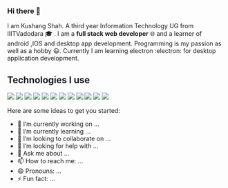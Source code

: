 ### Hi there 👋
I am Kushang Shah. A third year Information Technology UG from IIITVadodara :mortar_board: . I am a **full stack web developer** 🌐 and a learner of android ,IOS and desktop app development. Programming is my passion as well as a hobby :smiley:. Currently I am learning electron :electron: for desktop application development. 
<!--
**Kelta-King/Kelta-King** is a ✨ _special_ ✨ repository because its `README.md` (this file) appears on your GitHub profile.
-->

## Technologies I use

![](https://img.shields.io/badge/Code-JavaScript-informational?style=for-the-badge&logo=javascript&color=yellow)
![](https://img.shields.io/badge/Code-php-informational?style=for-the-badge&logo=php&color=787CB5)
![](https://img.shields.io/badge/Code-Java-informational?style=for-the-badge&logo=java&color=red)
![](https://img.shields.io/badge/Code-NodeJS-informational?style=for-the-badge&logo=node&color=3C873A)
![](https://img.shields.io/badge/Code-npm-informational?style=for-the-badge&logo=npm&color=CC3534)
![](https://img.shields.io/badge/Code-express-informational?style=for-the-badge&logo=express&color=white)
![](https://img.shields.io/badge/Code-ReactJS-informational?style=for-the-badge&logo=react&color=61dbfb)
![](https://img.shields.io/badge/Code-CS-informational?style=for-the-badge&logo=csharp&color=8A2BE2)
![](https://img.shields.io/badge/Code-Bootstrap-563D7C?style=for-the-badge&logo=bootstrap&color=553c7b)
![](https://img.shields.io/badge/Tools-Git-informational?style=for-the-badge&logo=git&logoColor=white&color=2bbc8a)
![](https://img.shields.io/badge/Tools-Github-informational?style=for-the-badge&logo=github&logoColor=white&color=black)
![](https://img.shields.io/badge/Database-MySQL-informational?style=for-the-badge&logo=mysql&logoColor=white&color=f29111)


Here are some ideas to get you started:

- 🔭 I’m currently working on ...
- 🌱 I’m currently learning ...
- 👯 I’m looking to collaborate on ...
- 🤔 I’m looking for help with ...
- 💬 Ask me about ...
- 📫 How to reach me: ...
- 😄 Pronouns: ...
- ⚡ Fun fact: ...

